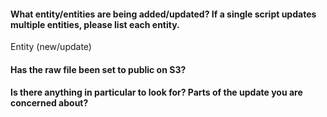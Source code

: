 #### What entity/entities are being added/updated? If a single script updates multiple entities, please list **each** entity.
Entity (new/update)

#### Has the raw file been set to public on S3?

#### Is there anything in particular to look for? Parts of the update you are concerned about?
